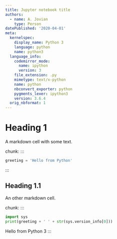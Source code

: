 ```yaml
---
title: Jupyter notebook title
authors:
  - name: A. Jovian
    type: Person
datePublished: '2020-04-01'
meta:
  kernelspec:
    display_name: Python 3
    language: python
    name: python3
  language_info:
    codemirror_mode:
      name: ipython
      version: 3
    file_extension: .py
    mimetype: text/x-python
    name: python
    nbconvert_exporter: python
    pygments_lexer: ipython3
    version: 3.6.4
  orig_nbformat: 1
---
```


# Heading 1

A markdown cell with some text.

chunk:
:::
```python execution_count=4
greeting = 'Hello from Python'
```
:::

## Heading 1.1

An other markdown cell.

chunk:
:::
```python execution_count=6
import sys
print(greeting + ' ' + str(sys.version_info[0]))
```

Hello from Python 3
:::
